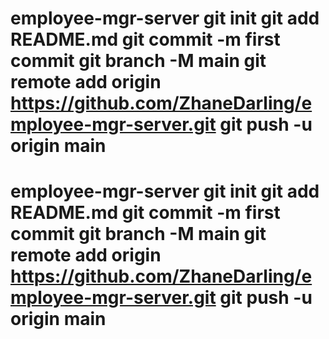 # employee-mgr-server git init git add README.md git commit -m first commit git branch -M main git remote add origin https://github.com/ZhaneDarling/employee-mgr-server.git git push -u origin main
# employee-mgr-server git init git add README.md git commit -m first commit git branch -M main git remote add origin https://github.com/ZhaneDarling/employee-mgr-server.git git push -u origin main

